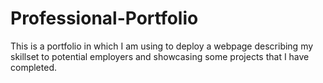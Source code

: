 # Professional-Portfolio
This is a portfolio in which I am using to deploy a webpage describing my skillset to potential employers and showcasing some projects that I have completed. 
